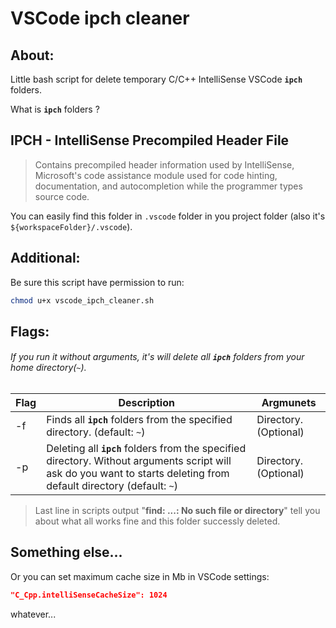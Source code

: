 # VSCode ipch cleaner

## About:

Little bash script for delete temporary C/C++ IntelliSense VSCode __`ipch`__ folders.

What is __`ipch`__ folders ?

IPCH - IntelliSense Precompiled Header File
-
> Contains precompiled header information used by IntelliSense, Microsoft's code assistance module used for code hinting, documentation, and autocompletion while the programmer types source code.

You can easily find this folder in `.vscode` folder in you project folder (also it's `${workspaceFolder}/.vscode`).

## Additional:
Be sure this script have permission to run:
```bash
chmod u+x vscode_ipch_cleaner.sh
```

## Flags:

###### If you run it without arguments, it's will delete all __`ipch`__ folders from your home directory(`~`).
| Flag | Description                                                                                                                                                          | Argmunets             |
| ---- | -------------------------------------------------------------------------------------------------------------------------------------------------------------------- | --------------------- |
| -f   | Finds all __`ipch`__ folders from the specified directory. (default: `~`)                                                                                            | Directory. (Optional) |
| -p   | Deleting all __`ipch`__ folders from the specified directory. Without arguments script will ask do you want to starts deleting from default directory (default: `~`) | Directory. (Optional) |

> Last line in scripts output "__find: ...: No such file or directory__" tell you about what all works fine and this folder successly deleted.

## Something else...
Or you can set maximum cache size in Mb in VSCode settings:
```json
"C_Cpp.intelliSenseCacheSize": 1024
```
whatever...
